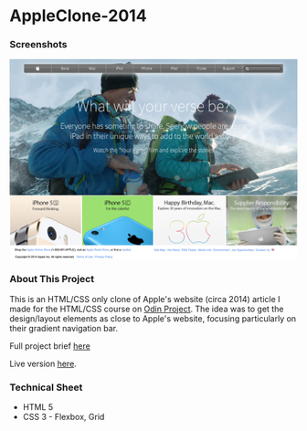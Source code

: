 # AppleClone-2014
<h3>Screenshots</h3>
<img src="/images/PageImage.png">


<h3>About This Project</h3>
<p>This is an HTML/CSS only clone of Apple's website (circa 2014) article I made for the HTML/CSS course on <a href="https://www.theodinproject.com/">Odin Project</a>.
The idea was to get the design/layout elements as close to Apple's website, focusing particularly on their gradient navigation bar.
</p>
<p>Full project brief <a href="">here</a></p>
<p>Live version <a href="">here</a>.</p>


<h3>Technical Sheet</h3>

<ul>
  <li>HTML 5</li>
  <li>CSS 3 - Flexbox, Grid</li>
</ul>

